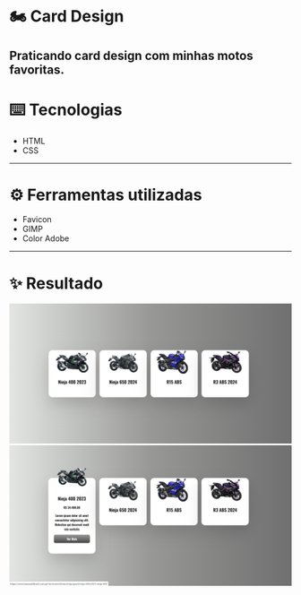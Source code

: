 # 🏍️ Card Design
Praticando card design com minhas motos favoritas.
---
# ⌨️ Tecnologias 
- HTML
- CSS 
---
# ⚙️ Ferramentas utilizadas

 - Favicon
 - GIMP
 - Color Adobe
---
# ✨ Resultado
<img src="src/file/01.png">
<img src="src/file/02.png">
